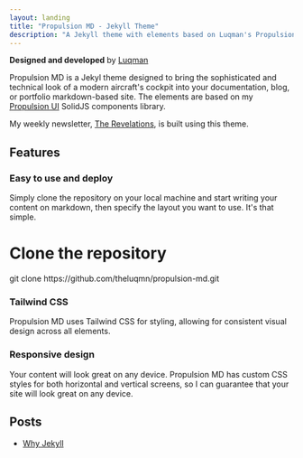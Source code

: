 ```yaml
---
layout: landing
title: "Propulsion MD - Jekyll Theme"
description: "A Jekyll theme with elements based on Luqman's Propulsion UI SolidJS components library."
---
```


**Designed and developed** by [Luqman](https://theluqmn.github.io)

Propulsion MD is a Jekyl theme designed to bring the sophisticated and technical look of a modern aircraft's cockpit into your documentation, blog, or portfolio markdown-based site. The elements are based on my [Propulsion UI](https://github.com/theluqmn/propulsion-ui) SolidJS components library.

My weekly newsletter, [The Revelations](https://theluqmn.github.io/revelations/), is built using this theme.

## Features

### Easy to use and deploy

Simply clone the repository on your local machine and start writing your content on markdown, then specify the layout you want to use. It's that simple.

<div class="p-2 flex flex-col gap-2 rounded-md bg-[rgb(20,20,20)]">
    <h1 class="font-semibold">Clone the repository</h1>
    <div class="p-2 rounded-md font-mono bg-[rgb(0,0,0)]">
        git clone https://github.com/theluqmn/propulsion-md.git
    </div>
</div>

### Tailwind CSS

Propulsion MD uses Tailwind CSS for styling, allowing for consistent visual design across all elements.

### Responsive design

Your content will look great on any device. Propulsion MD has custom CSS styles for both horizontal and vertical screens, so I can guarantee that your site will look great on any device.

## Posts

- [Why Jekyll](./posts/why-jekyll.md)
